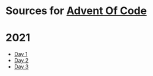 # Sources for [Advent Of Code](https://adventofcode.com/)

# 2021
- [Day 1](https://github.com/belogurow/adventofcode/blob/master/src/main/java/ru/belogurow/year2021/Day01.java)
- [Day 2](https://github.com/belogurow/adventofcode/blob/master/src/main/java/ru/belogurow/year2021/Day02.java)
- [Day 3](https://github.com/belogurow/adventofcode/blob/master/src/main/java/ru/belogurow/year2021/Day03.java)
